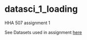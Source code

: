 # datasci_1_loading
HHA 507 assignment 1

See Datasets used in assignment [here](https://github.com/joyc3lin/datasci_1_loading/tree/main/data)
